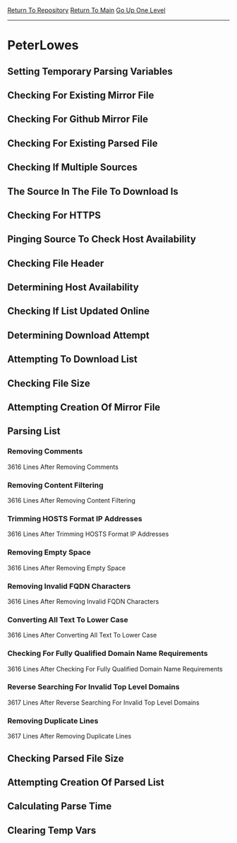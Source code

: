 [Return To Repository](https://github.com/deathbybandaid/piholeparser/)
[Return To Main](https://github.com/deathbybandaid/piholeparser/blob/master/RecentRunLogs/Mainlog.md)
[Go Up One Level](https://github.com/deathbybandaid/piholeparser/blob/master/RecentRunLogs/TopLevelScripts/30-Processing-External-Blacklists.md)
____________________________________
# PeterLowes
## Setting Temporary Parsing Variables
## Checking For Existing Mirror File
## Checking For Github Mirror File
## Checking For Existing Parsed File
## Checking If Multiple Sources
## The Source In The File To Download Is
## Checking For HTTPS
## Pinging Source To Check Host Availability
## Checking File Header
## Determining Host Availability
## Checking If List Updated Online
## Determining Download Attempt
## Attempting To Download List
## Checking File Size
## Attempting Creation Of Mirror File
## Parsing List
### Removing Comments
3616 Lines After Removing Comments
### Removing Content Filtering
3616 Lines After Removing Content Filtering
### Trimming HOSTS Format IP Addresses
3616 Lines After Trimming HOSTS Format IP Addresses
### Removing Empty Space
3616 Lines After Removing Empty Space
### Removing Invalid FQDN Characters
3616 Lines After Removing Invalid FQDN Characters
### Converting All Text To Lower Case
3616 Lines After Converting All Text To Lower Case
### Checking For Fully Qualified Domain Name Requirements
3616 Lines After Checking For Fully Qualified Domain Name Requirements
### Reverse Searching For Invalid Top Level Domains
3617 Lines After Reverse Searching For Invalid Top Level Domains
### Removing Duplicate Lines
3617 Lines After Removing Duplicate Lines
## Checking Parsed File Size
## Attempting Creation Of Parsed List
## Calculating Parse Time
## Clearing Temp Vars
